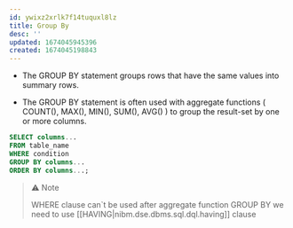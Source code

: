 ```yaml
---
id: ywixz2xrlk7f14tuquxl8lz
title: Group By
desc: ''
updated: 1674045945396
created: 1674045198843
---
```


- The GROUP BY statement groups rows that have the same values into summary rows.

- The GROUP BY statement is often used with aggregate functions ( COUNT(), MAX(), MIN(), SUM(), AVG() ) to group the result-set by one or more columns.

```Sql
SELECT columns...
FROM table_name
WHERE condition
GROUP BY columns...
ORDER BY columns...;
```

>⚠️ Note 
>
>WHERE clause can`t be used after aggregate function GROUP BY we need to use [[HAVING|nibm.dse.dbms.sql.dql.having]] clause
